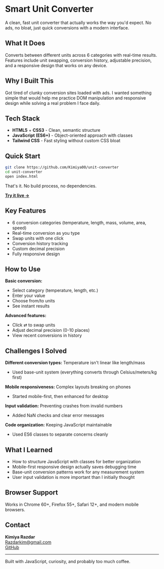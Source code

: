 # Smart Unit Converter 

A clean, fast unit converter that actually works the way you'd expect. No ads, no bloat, just quick conversions with a modern interface.

## What It Does

Converts between different units across 6 categories with real-time results. Features include unit swapping, conversion history, adjustable precision, and a responsive design that works on any device.

## Why I Built This

Got tired of clunky conversion sites loaded with ads. I wanted something simple that would help me practice DOM manipulation and responsive design while solving a real problem I face daily.

## Tech Stack

- **HTML5** + **CSS3** - Clean, semantic structure
- **JavaScript (ES6+)** - Object-oriented approach with classes  
- **Tailwind CSS** - Fast styling without custom CSS bloat

## Quick Start

```bash
git clone https://github.com/Kimiya00/unit-converter
cd unit-converter
open index.html
```

That's it. No build process, no dependencies.

**[Try it live →](https://kimiya00.github.io/unit-converter)**

## Key Features

- 6 conversion categories (temperature, length, mass, volume, area, speed)
- Real-time conversion as you type
- Swap units with one click
- Conversion history tracking
- Custom decimal precision
- Fully responsive design

## How to Use

**Basic conversion:**
- Select category (temperature, length, etc.)
- Enter your value
- Choose from/to units
- See instant results

**Advanced features:**
- Click ⇄ to swap units
- Adjust decimal precision (0-10 places)
- View recent conversions in history

## Challenges I Solved

**Different conversion types:** Temperature isn't linear like length/mass
- Used base-unit system (everything converts through Celsius/meters/kg first)

**Mobile responsiveness:** Complex layouts breaking on phones  
- Started mobile-first, then enhanced for desktop

**Input validation:** Preventing crashes from invalid numbers
- Added NaN checks and clear error messages

**Code organization:** Keeping JavaScript maintainable
- Used ES6 classes to separate concerns cleanly

## What I Learned

- How to structure JavaScript with classes for better organization
- Mobile-first responsive design actually saves debugging time
- Base-unit conversion patterns work for any measurement system
- User input validation is more important than I initially thought

## Browser Support

Works in Chrome 60+, Firefox 55+, Safari 12+, and modern mobile browsers.

## Contact

**Kimiya Razdar**  
Razdarkim@gmail.com  
[GitHub](https://github.com/Kimiya00)

---

Built with JavaScript, curiosity, and probably too much coffee. 
